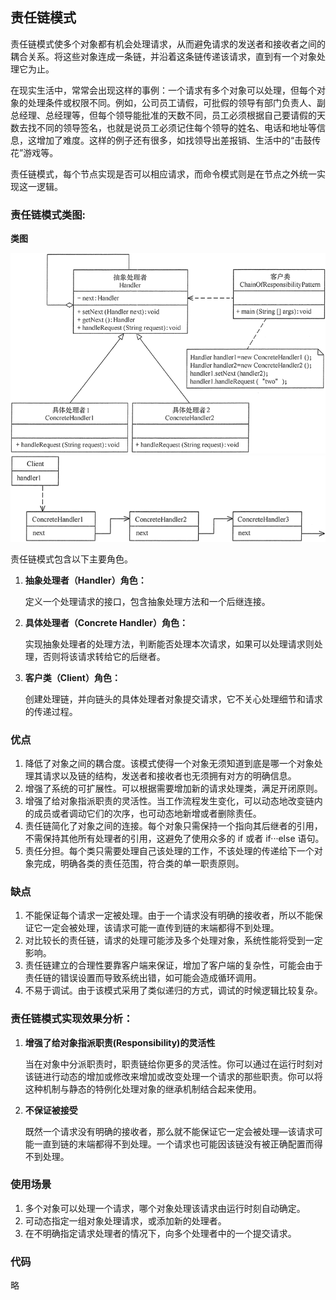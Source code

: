 ## 责任链模式

责任链模式使多个对象都有机会处理请求，从而避免请求的发送者和接收者之间的耦合关系。将这些对象连成一条链，并沿着这条链传递该请求，直到有一个对象处理它为止。

在现实生活中，常常会出现这样的事例：一个请求有多个对象可以处理，但每个对象的处理条件或权限不同。例如，公司员工请假，可批假的领导有部门负责人、副总经理、总经理等，但每个领导能批准的天数不同，员工必须根据自己要请假的天数去找不同的领导签名，也就是说员工必须记住每个领导的姓名、电话和地址等信息，这增加了难度。这样的例子还有很多，如找领导出差报销、生活中的“击鼓传花”游戏等。 



责任链模式，每个节点实现是否可以相应请求，而命令模式则是在节点之外统一实现这一逻辑。

### 责任链模式类图:

**类图**

<img src="./images/CoR-1.gif" alt="责任链模式类图"  />

<img src="./images/CoR-2.gif" alt="责任链模式类图"  />



责任链模式包含以下主要角色。

1. **抽象处理者（Handler）角色：**

   定义一个处理请求的接口，包含抽象处理方法和一个后继连接。

2. **具体处理者（Concrete Handler）角色：**

   实现抽象处理者的处理方法，判断能否处理本次请求，如果可以处理请求则处理，否则将该请求转给它的后继者。

3. **客户类（Client）角色：**

   创建处理链，并向链头的具体处理者对象提交请求，它不关心处理细节和请求的传递过程。

### 优点

1.  降低了对象之间的耦合度。该模式使得一个对象无须知道到底是哪一个对象处理其请求以及链的结构，发送者和接收者也无须拥有对方的明确信息。
2.  增强了系统的可扩展性。可以根据需要增加新的请求处理类，满足开闭原则。
3.  增强了给对象指派职责的灵活性。当工作流程发生变化，可以动态地改变链内的成员或者调动它们的次序，也可动态地新增或者删除责任。
4.  责任链简化了对象之间的连接。每个对象只需保持一个指向其后继者的引用，不需保持其他所有处理者的引用，这避免了使用众多的 if 或者 if···else 语句。
5.  责任分担。每个类只需要处理自己该处理的工作，不该处理的传递给下一个对象完成，明确各类的责任范围，符合类的单一职责原则。 

### 缺点

1. 不能保证每个请求一定被处理。由于一个请求没有明确的接收者，所以不能保证它一定会被处理，该请求可能一直传到链的末端都得不到处理。
2. 对比较长的责任链，请求的处理可能涉及多个处理对象，系统性能将受到一定影响。
3. 责任链建立的合理性要靠客户端来保证，增加了客户端的复杂性，可能会由于责任链的错误设置而导致系统出错，如可能会造成循环调用。
4.  不易于调试。由于该模式采用了类似递归的方式，调试的时候逻辑比较复杂。 

### 责任链模式实现效果分析：

1. **增强了给对象指派职责(Responsibility)的灵活性**

   当在对象中分派职责时，职责链给你更多的灵活性。你可以通过在运行时刻对该链进行动态的增加或修改来增加或改变处理一个请求的那些职责。你可以将这种机制与静态的特例化处理对象的继承机制结合起来使用。

2. **不保证被接受**

   既然一个请求没有明确的接收者，那么就不能保证它一定会被处理—该请求可能一直到链的末端都得不到处理。一个请求也可能因该链没有被正确配置而得不到处理。

### 使用场景

1.  多个对象可以处理一个请求，哪个对象处理该请求由运行时刻自动确定。
2.  可动态指定一组对象处理请求，或添加新的处理者。
3.  在不明确指定请求处理者的情况下，向多个处理者中的一个提交请求。 

### 代码

略
